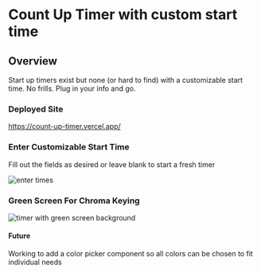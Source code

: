# Count Up Timer with custom start time

## Overview
Start up timers exist but none (or hard to find) with a customizable start time. No frills. Plug in your info and go. 

### Deployed Site
https://count-up-timer.vercel.app/

### Enter Customizable Start Time

Fill out the fields as desired or leave blank to start a fresh timer

![enter times](https://user-images.githubusercontent.com/78620893/138752600-d22cb90b-5dc7-4936-9965-45154cda66c7.PNG)

### Green Screen For Chroma Keying

![timer with green screen background](https://user-images.githubusercontent.com/78620893/138752653-63b4e641-2a6f-4cfa-96f0-df430072702a.PNG)


#### Future
Working to add a color picker component so all colors can be chosen to fit individual needs